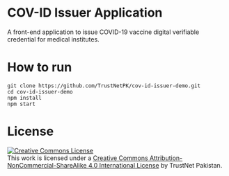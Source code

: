 # COV-ID Issuer Application
A front-end application to issue COVID-19 vaccine digital verifiable credential for medical institutes.

# How to run
```
git clone https://github.com/TrustNetPK/cov-id-issuer-demo.git
cd cov-id-issuer-demo
npm install
npm start
```

# License
<a rel="license" href="http://creativecommons.org/licenses/by-nc-sa/4.0/"><img alt="Creative Commons License" style="border-width:0" src="https://i.creativecommons.org/l/by-nc-sa/4.0/88x31.png" /></a><br />This work is licensed under a <a rel="license" href="http://creativecommons.org/licenses/by-nc-sa/4.0/">Creative Commons Attribution-NonCommercial-ShareAlike 4.0 International License</a> by TrustNet Pakistan.
